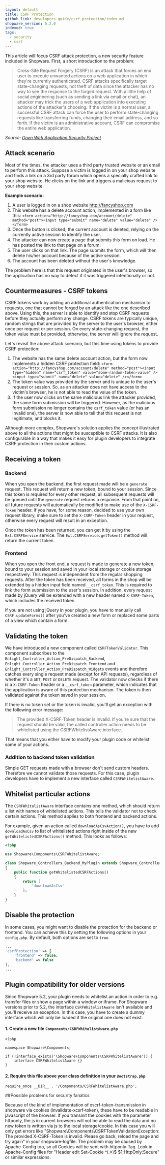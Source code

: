 ```yaml
---
layout: default
title: CSRF Protection
github_link: developers-guide/csrf-protection/index.md
shopware_version: 5.2.0
indexed: true
tags:
  - security
  - csrf
---
```


This article will focus CSRF attack protection, a new security feature included in Shopware. First, a short introduction to the problem:

> Cross-Site Request Forgery (CSRF) is an attack that forces an end user to execute unwanted actions on a web application in which they're currently authenticated. CSRF attacks specifically target state-changing requests, not theft of data since the attacker has no way to see the response to the forged request. With a little help of social engineering (such as sending a link via email or chat), an attacker may trick the users of a web application into executing actions of the attacker's choosing. If the victim is a normal user, a successful CSRF attack can force the user to perform state-changing requests like transferring funds, changing their email address, and so forth. If the victim is an administrative account, CSRF can compromise the entire web application.

*Source: [Open Web Application Security Project](https://www.owasp.org/index.php/Cross-Site_Request_Forgery_(CSRF))*

<div class="toc-list"></div>

## Attack scenario

Most of the times, the attacker uses a third party trusted website or an email to perform this attack. Suppose a victim is logged in on your shop website and finds a link on a 3rd party forum which opens a specially crafted link to your shop website. He clicks on the link and triggers a malicious request to your shop website.

**Example scenario:**

1. A user is logged in on a shop website http://fancyshop.com
2. This website has a delete account action, implemented in a form like this:
  `<form action="http://fancyshop.com/account/delete" method="post"><input type="submit" name="delete" value="delete" /></form>`
3. Once the button is clicked, the current account is deleted, relying on the currently active session to identify the user.
4. The attacker can now create a page that submits this form on load. He has posted the link to that page on a forum.
5. The user clicks on that link. The page submits the form, which will then delete his/her account because of the active session.
6. The account has been deleted without the user's knowledge.

The problem here is that this request originated in the user's browser, so the application has no way to detect if it was triggered intentionally or not.

## Countermeasures - CSRF tokens

CSRF tokens work by adding an additional authentication mechanism to requests, one that cannot be forged by an attack like the one described above. Using this, the server is able to identify and stop CSRF requests before they actually perform any change. CSRF tokens are typically unique, random strings that are provided by the server to the user's browser, either once per request or per session. On every state-changing request, the token value must be provided, otherwise, the server will ignore the request.

Let's revisit the above attack scenario, but this time using tokens to provide CSRF protection:
1. The website has the same delete account action, but the form now implements a hidden CSRF protection field:
  `<form action="http://fancyshop.com/account/delete" method="post"><input type="hidden" name="csrf_token" value="some-random-token-value" /><input type="submit" name="delete" value="delete" /></form>`
2. The token value was provided by the server and is unique to the user's request or session. So, as an attacker does not have access to the victim's browser, he is not able to read the value of the token.
3. If the user now clicks on the same malicious link the attacker provided, the same form submission will be triggered. However, as the malicious form submission no longer contains the `csrf_token` value (or has an invalid one), the server is now able to tell that this request is not legitimate, and blocks it.

Although more complex, Shopware's solution applies the concept illustrated above to all the actions that might be susceptible to CSRF attacks. It is also configurable in a way that makes it easy for plugin developers to integrate CSRF protection in their custom actions.

## Receiving a token

### Backend

When you open the backend, the first request made will be a `generate` request. This request will return a new token, bound to your session. Since this token is required for every other request, all subsequent requests will be queued until the `generate` request returns a response. From that point on, all future requests will automatically be modified to make use of the `X-CSRF-Token` header. If you have, for some reason, decided to use your own request library, make sure to set the `X-CSRF-Token` header in your request, otherwise every request will result in an exception.

Once the token has been returned, you can get it by using the `Ext.CSRFService` service. The `Ext.CSRFService.getToken()` method will return the current token.

### Frontend

When you open the front end, a request is made to generate a new token, bound to your session and saved in your local storage or cookie storage respectively. This request is independent from the regular shopping requests. After the token has been received, all forms in the shop will be extended by a hidden input field named `__csrf_token`. This is required to link the form submission to the user's session. In addition, every request made by jQuery will be extended with a new header named `X-CSRF-Token`, which includes the received token.

If you are not using jQuery in your plugin, you have to manually call `CSRF.updateForms()` after you've created a new form or replaced some parts of a view which contain a form.

## Validating the token

We have introduced a new component called `CSRFTokenValidator`. This component subscribes to the `Enlight_Controller_Action_PreDispatch_Backend`, `Enlight_Controller_Action_PreDispatch_Frontend` and `Enlight_Controller_Action_PreDispatch_Widgets` events and therefore catches every single request made (except for API requests), regardless of whether it's a `GET`, `POST` or `DELETE` request. The validator now checks if there is a `X-CSRF-Token` header or a `__csrf_token` parameter, which indicates that the application is aware of this protection mechanism. The token is then validated against the token saved in your session.

If there is no token set or the token is invalid, you'll get an exception with the following error message:

> The provided X-CSRF-Token header is invalid. If you're sure that the request should be valid, the called controller action needs to be whitelisted using the CSRFWhitelistAware interface.

That means that you either have to modify your plugin code or whitelist some of your actions.

### Addition to backend token validation

Simple GET requests made with a browser don't send custom headers. Therefore we cannot validate those requests. For this case, plugin developers have to implement a new interface called `CSRFWhitelistAware`.

## Whitelist particular actions

The `CSRFWhitelistAware` interface contains one method, which should return a list with names of whitelisted actions. This tells the validator not to check certain actions. This method applies to both frontend and backend actions.

For example, given an action called `downloadAsCsvAction()`, you have to add `downloadAsCsv` to list of whitelisted actions right inside of the new `getWhitelistedCSRFActions()` method. This looks as follows:

```php
<?php

use Shopware\Components\CSRFWhitelistAware;

class Shopware_Controllers_Backend_MyPlugin extends Shopware_Controllers_Backend_ExtJs implements CSRFWhitelistAware
{
    public function getWhitelistedCSRFActions()
    {
        return [
            'downloadAsCsv'
        ];
    }
}
```

## Disable the protection

In some cases, you might want to disable the protection for the backend or frontend. You can achieve this by setting the following options in your `config.php`. By default, both options are set to `true`.

```php
...
'csrfProtection' => [
    'frontend' => false,
    'backend' => false
],
...
```

## Plugin compatibility for older versions

Since Shopware 5.2, your plugin needs to whitelist an action in order to e.g. transfer files or show a page within a window or iframe. For Shopware versions prior to 5.2, the interface `CSRFWhitelistAware` isn't available and you'll receive an exception. In this case, you have to create a dummy interface which will only be loaded if the original one does not exist.

#### 1. Create a new file `Components/CSRFWhitelistAware.php`

```
<?php

namespace Shopware\Components;

if (!interface_exists('\Shopware\Components\CSRFWhitelistAware')) {
    interface CSRFWhitelistAware {}
}
```

#### 2. Require this file above your class definition in your `Bootstrap.php`

```
require_once __DIR__ . '/Components/CSRFWhitelistAware.php';
```

##Possible problems for security fanatics

Because of the kind of implementation of xscrf-token-transmission in shopware via cookies (invalidate-xcsrf-token), these have to be readable in javascript of the browser. If you transmit the cookies with the parameter httponly, the js in current browsers will not be able to read the data and no new token is written via js to the local storage/cookie. In this case you will only get errors like "Shopware\Components\CSRFTokenValidationException: The provided X-CSRF-Token is invalid. Please go back, reload the page and try again" in your shopware-logfile. The problem may be caused by Apache-Config too, so all Cookies will be sent with httponly-Tag. Look in Apache-Config files for "Header edit Set-Cookie ^(.*)$ $1;HttpOnly;Secure" or similar expressions.
